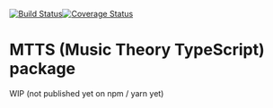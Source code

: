 [![Build Status](https://travis-ci.com/FaXaq/mtts.svg?branch=master)](https://travis-ci.com/FaXaq/mtts)[![Coverage Status](https://coveralls.io/repos/github/FaXaq/mtts/badge.svg?branch=master)](https://coveralls.io/github/FaXaq/mtts?branch=master)
# MTTS (Music Theory TypeScript) package

WIP (not published yet on npm / yarn yet)
